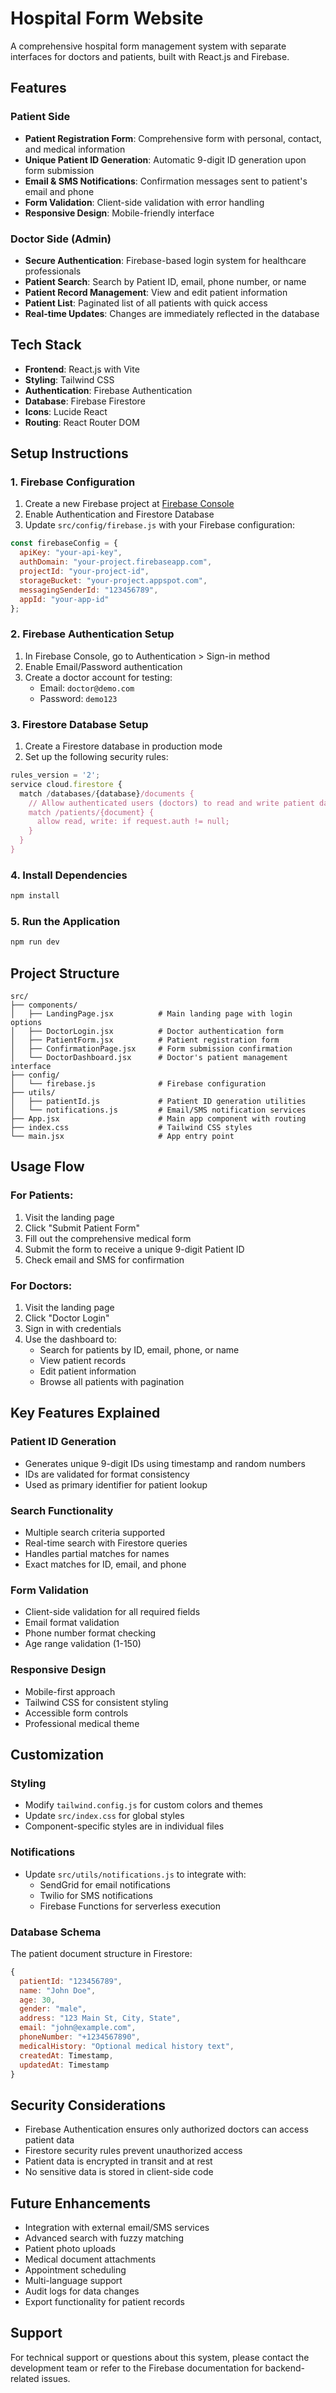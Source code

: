 # Hospital Form Website

A comprehensive hospital form management system with separate interfaces for doctors and patients, built with React.js and Firebase.

## Features

### Patient Side
- **Patient Registration Form**: Comprehensive form with personal, contact, and medical information
- **Unique Patient ID Generation**: Automatic 9-digit ID generation upon form submission
- **Email & SMS Notifications**: Confirmation messages sent to patient's email and phone
- **Form Validation**: Client-side validation with error handling
- **Responsive Design**: Mobile-friendly interface

### Doctor Side (Admin)
- **Secure Authentication**: Firebase-based login system for healthcare professionals
- **Patient Search**: Search by Patient ID, email, phone number, or name
- **Patient Record Management**: View and edit patient information
- **Patient List**: Paginated list of all patients with quick access
- **Real-time Updates**: Changes are immediately reflected in the database

## Tech Stack

- **Frontend**: React.js with Vite
- **Styling**: Tailwind CSS
- **Authentication**: Firebase Authentication
- **Database**: Firebase Firestore
- **Icons**: Lucide React
- **Routing**: React Router DOM

## Setup Instructions

### 1. Firebase Configuration

1. Create a new Firebase project at [Firebase Console](https://console.firebase.google.com/)
2. Enable Authentication and Firestore Database
3. Update `src/config/firebase.js` with your Firebase configuration:

```javascript
const firebaseConfig = {
  apiKey: "your-api-key",
  authDomain: "your-project.firebaseapp.com",
  projectId: "your-project-id",
  storageBucket: "your-project.appspot.com",
  messagingSenderId: "123456789",
  appId: "your-app-id"
};
```

### 2. Firebase Authentication Setup

1. In Firebase Console, go to Authentication > Sign-in method
2. Enable Email/Password authentication
3. Create a doctor account for testing:
   - Email: `doctor@demo.com`
   - Password: `demo123`

### 3. Firestore Database Setup

1. Create a Firestore database in production mode
2. Set up the following security rules:

```javascript
rules_version = '2';
service cloud.firestore {
  match /databases/{database}/documents {
    // Allow authenticated users (doctors) to read and write patient data
    match /patients/{document} {
      allow read, write: if request.auth != null;
    }
  }
}
```

### 4. Install Dependencies

```bash
npm install
```

### 5. Run the Application

```bash
npm run dev
```

## Project Structure

```
src/
├── components/
│   ├── LandingPage.jsx          # Main landing page with login options
│   ├── DoctorLogin.jsx          # Doctor authentication form
│   ├── PatientForm.jsx          # Patient registration form
│   ├── ConfirmationPage.jsx     # Form submission confirmation
│   └── DoctorDashboard.jsx      # Doctor's patient management interface
├── config/
│   └── firebase.js              # Firebase configuration
├── utils/
│   ├── patientId.js             # Patient ID generation utilities
│   └── notifications.js         # Email/SMS notification services
├── App.jsx                      # Main app component with routing
├── index.css                    # Tailwind CSS styles
└── main.jsx                     # App entry point
```

## Usage Flow

### For Patients:
1. Visit the landing page
2. Click "Submit Patient Form"
3. Fill out the comprehensive medical form
4. Submit the form to receive a unique 9-digit Patient ID
5. Check email and SMS for confirmation

### For Doctors:
1. Visit the landing page
2. Click "Doctor Login"
3. Sign in with credentials
4. Use the dashboard to:
   - Search for patients by ID, email, phone, or name
   - View patient records
   - Edit patient information
   - Browse all patients with pagination

## Key Features Explained

### Patient ID Generation
- Generates unique 9-digit IDs using timestamp and random numbers
- IDs are validated for format consistency
- Used as primary identifier for patient lookup

### Search Functionality
- Multiple search criteria supported
- Real-time search with Firestore queries
- Handles partial matches for names
- Exact matches for ID, email, and phone

### Form Validation
- Client-side validation for all required fields
- Email format validation
- Phone number format checking
- Age range validation (1-150)

### Responsive Design
- Mobile-first approach
- Tailwind CSS for consistent styling
- Accessible form controls
- Professional medical theme

## Customization

### Styling
- Modify `tailwind.config.js` for custom colors and themes
- Update `src/index.css` for global styles
- Component-specific styles are in individual files

### Notifications
- Update `src/utils/notifications.js` to integrate with:
  - SendGrid for email notifications
  - Twilio for SMS notifications
  - Firebase Functions for serverless execution

### Database Schema
The patient document structure in Firestore:

```javascript
{
  patientId: "123456789",
  name: "John Doe",
  age: 30,
  gender: "male",
  address: "123 Main St, City, State",
  email: "john@example.com",
  phoneNumber: "+1234567890",
  medicalHistory: "Optional medical history text",
  createdAt: Timestamp,
  updatedAt: Timestamp
}
```

## Security Considerations

- Firebase Authentication ensures only authorized doctors can access patient data
- Firestore security rules prevent unauthorized access
- Patient data is encrypted in transit and at rest
- No sensitive data is stored in client-side code

## Future Enhancements

- Integration with external email/SMS services
- Advanced search with fuzzy matching
- Patient photo uploads
- Medical document attachments
- Appointment scheduling
- Multi-language support
- Audit logs for data changes
- Export functionality for patient records

## Support

For technical support or questions about this system, please contact the development team or refer to the Firebase documentation for backend-related issues.